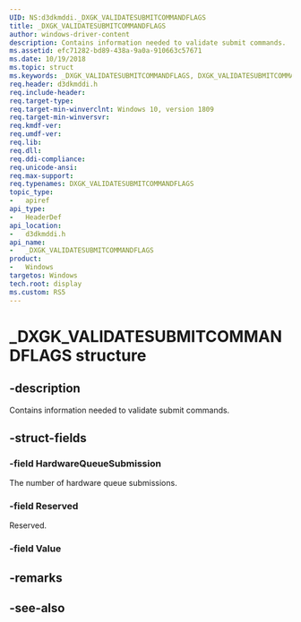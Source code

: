 ```yaml
---
UID: NS:d3dkmddi._DXGK_VALIDATESUBMITCOMMANDFLAGS
title: _DXGK_VALIDATESUBMITCOMMANDFLAGS
author: windows-driver-content
description: Contains information needed to validate submit commands.
ms.assetid: efc71282-bd89-438a-9a0a-910663c57671
ms.date: 10/19/2018
ms.topic: struct
ms.keywords: _DXGK_VALIDATESUBMITCOMMANDFLAGS, DXGK_VALIDATESUBMITCOMMANDFLAGS, 
req.header: d3dkmddi.h
req.include-header:
req.target-type:
req.target-min-winverclnt: Windows 10, version 1809
req.target-min-winversvr:
req.kmdf-ver:
req.umdf-ver:
req.lib:
req.dll:
req.ddi-compliance:
req.unicode-ansi:
req.max-support:
req.typenames: DXGK_VALIDATESUBMITCOMMANDFLAGS
topic_type: 
-	apiref
api_type: 
-	HeaderDef
api_location: 
-	d3dkmddi.h
api_name: 
-	_DXGK_VALIDATESUBMITCOMMANDFLAGS
product:
-	Windows
targetos: Windows
tech.root: display
ms.custom: RS5
---
```


# _DXGK_VALIDATESUBMITCOMMANDFLAGS structure

## -description

Contains information needed to validate submit commands.

## -struct-fields

### -field HardwareQueueSubmission

The number of hardware queue submissions.

### -field Reserved

Reserved.

### -field Value
 

## -remarks

## -see-also
